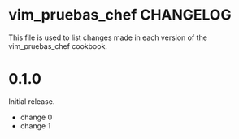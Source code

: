 # vim_pruebas_chef CHANGELOG

This file is used to list changes made in each version of the vim_pruebas_chef cookbook.

# 0.1.0

Initial release.

- change 0
- change 1

